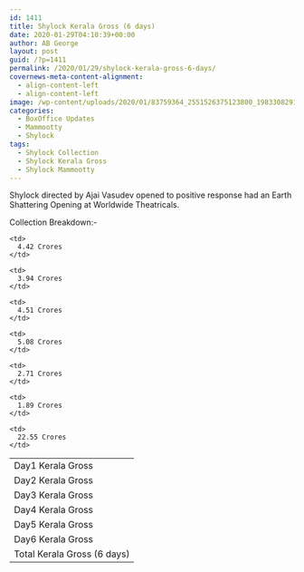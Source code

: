 ```yaml
---
id: 1411
title: Shylock Kerala Gross (6 days)
date: 2020-01-29T04:10:39+00:00
author: AB George
layout: post
guid: /?p=1411
permalink: /2020/01/29/shylock-kerala-gross-6-days/
covernews-meta-content-alignment:
  - align-content-left
  - align-content-left
image: /wp-content/uploads/2020/01/83759364_2551526375123800_1983308291182166016_o.jpg
categories:
  - BoxOffice Updates
  - Mammootty
  - Shylock
tags:
  - Shylock Collection
  - Shylock Kerala Gross
  - Shylock Mammootty
---
```

Shylock directed by Ajai Vasudev opened to positive response had an Earth Shattering Opening at Worldwide Theatricals.

Collection Breakdown:-

<table class="wp-block-table">
  <tr>
    <td>
      Day1 Kerala Gross
    </td>
    
    <td>
      4.42 Crores
    </td>
  </tr>
  
  <tr>
    <td>
      Day2 Kerala Gross
    </td>
    
    <td>
      3.94 Crores
    </td>
  </tr>
  
  <tr>
    <td>
      Day3 Kerala Gross
    </td>
    
    <td>
      4.51 Crores
    </td>
  </tr>
  
  <tr>
    <td>
      Day4 Kerala Gross
    </td>
    
    <td>
      5.08 Crores
    </td>
  </tr>
  
  <tr>
    <td>
      Day5 Kerala Gross
    </td>
    
    <td>
      2.71 Crores
    </td>
  </tr>
  
  <tr>
    <td>
      Day6 Kerala Gross
    </td>
    
    <td>
      1.89 Crores
    </td>
  </tr>
  
  <tr>
    <td>
      Total Kerala Gross (6 days)
    </td>
    
    <td>
      22.55 Crores
    </td>
  </tr>
</table>